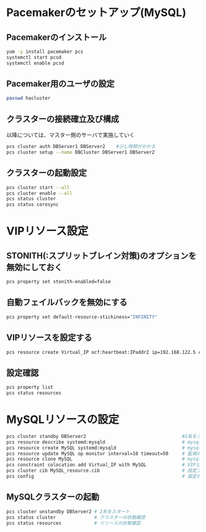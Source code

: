 # Pacemakerのセットアップ(MySQL)

## Pacemakerのインストール
```bash
yum -y install pacemaker pcs
systemctl start pcsd
systemctl enable pcsd
```

## Pacemaker用のユーザの設定
```bash
passwd hacluster
```

## クラスターの接続確立及び構成
以降については、マスター側のサーバで実施していく
```bash
pcs cluster auth DBServer1 DBServer2    #少し時間がかかる
pcs cluster setup --name DBCluster DBServer1 DBServer2
```

## クラスターの起動設定
```bash
pcs cluster start --all
pcs cluster enable --all
pcs status cluster
pcs status corosync
```

# VIPリソース設定

## STONITH(:スプリットブレイン対策)のオプションを無効にしておく
```bash
pcs property set stonith-enabled=false
```

## 自動フェイルバックを無効にする
```bash
pcs property set default-resource-stickiness="INFINITY"
```

## VIPリソースを設定する
```bash
pcs resource create Virtual_IP ocf:heartbeat:IPaddr2 ip=192.168.122.5 cidr_netmask=24 op monitor interval=10s
```

## 設定確認
```bash
pcs property list
pcs status resources
```

# MySQLリソースの設定
```bash
pcs cluster standby DBServer2                                   #2系をスタンバイにする
pcs resource describe systemd:mysqld                            # mysqlリソースのオプションを確認
pcs resource create MySQL systemd:mysqld                        # mysqlリソースの設定
pcs resource update MySQL op monitor interval=10 timeout=50     # 監視のインターバル,タイムアウトを設定
pcs resource clone MySQL                                        # mysqlリソースをクローン起動する
pcs constraint colocation add Virtual_IP with MySQL             # VIPとMySQLが同じノードで動くように設定
pcs cluster cib MySQL_resource.cib                              # 設定ファイルの出力
pcs config                                                      # 設定の確認
```
## MySQLクラスターの起動
```bash
pcs cluster unstandby DBServer2 # 2系をスタート
pcs status cluster              # クラスターの状態確認
pcs status resources            # リソースの状態確認
```
